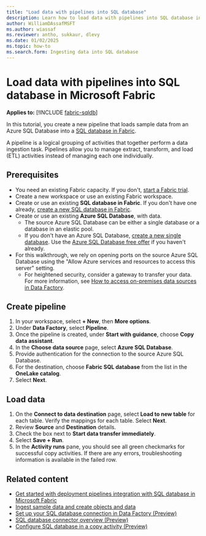 ```yaml
---
title: "Load data with pipelines into SQL database"
description: Learn how to load data with pipelines into SQL database in Fabric.
author: WilliamDAssafMSFT
ms.author: wiassaf
ms.reviewer: antho, sukkaur, dlevy
ms.date: 01/02/2025
ms.topic: how-to
ms.search.form: Ingesting data into SQL database
---
```

# Load data with pipelines into SQL database in Microsoft Fabric

**Applies to:** [!INCLUDE [fabric-sqldb](../includes/applies-to-version/fabric-sqldb.md)]

In this tutorial, you create a new pipeline that loads sample data from an Azure SQL Database into a [SQL database in Fabric](overview.md).

A pipeline is a logical grouping of activities that together perform a data ingestion task. Pipelines allow you to manage extract, transform, and load (ETL) activities instead of managing each one individually.

## Prerequisites

- You need an existing Fabric capacity. If you don't, [start a Fabric trial](../../fundamentals/fabric-trial.md).
- Create a new workspace or use an existing Fabric workspace.
- Create or use an existing **SQL database in Fabric**. If you don't have one already, [create a new SQL database in Fabric](create.md).
- Create or use an existing **Azure SQL Database**, with data.
    - The source Azure SQL Database can be either a single database or a database in an elastic pool.
    - If you don't have an Azure SQL Database, [create a new single database](/azure/azure-sql/database/single-database-create-quickstart?view=azuresql-db&preserve-view=true&tabs=azure-portal). Use the [Azure SQL Database free offer](/azure/azure-sql/database/free-offer?view=azuresql-db&preserve-view=true) if you haven't already.
- For this walkthrough, we rely on opening ports on the source Azure SQL Database using the "Allow Azure services and resources to access this server" setting.
   - For heightened security, consider a gateway to transfer your data. For more information, see [How to access on-premises data sources in Data Factory](../../data-factory/how-to-access-on-premises-data.md).

<a id="create-data-pipeline"></a>

## Create pipeline

1. In your workspace, select **+ New**, then **More options**.
1. Under **Data Factory**, select **Pipeline**.
1. Once the pipeline is created, under **Start with guidance**, choose **Copy data assistant**.
1. In the **Choose data source** page, select **Azure SQL Database**.
1. Provide authentication for the connection to the source Azure SQL Database.
1. For the destination, choose **Fabric SQL database** from the list in the **OneLake catalog**.
1. Select **Next**.

## Load data

1. On the **Connect to data destination** page, select **Load to new table** for each table. Verify the mappings for each table. Select **Next**.  
1. Review **Source** and **Destination** details.
1. Check the box next to **Start data transfer immediately**.
1. Select **Save + Run**.
1. In the **Activity runs** pane, you should see all green checkmarks for successful copy activities. If there are any errors, troubleshooting information is available in the failed row.

## Related content

- [Get started with deployment pipelines integration with SQL database in Microsoft Fabric](deployment-pipelines.md)
- [Ingest sample data and create objects and data](tutorial-ingest-data.md)
- [Set up your SQL database connection in Data Factory (Preview)](../../data-factory/connector-sql-database.md)
- [SQL database connector overview (Preview)](../../data-factory/connector-sql-database-overview.md)
- [Configure SQL database in a copy activity (Preview)](../../data-factory/connector-sql-database-copy-activity.md)
